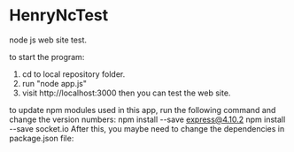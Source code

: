 # HenryNcTest
node js web site test.

to start the program:
1. cd to local repository folder. 
2. run "node app.js"
3. visit http://localhost:3000
   then you can test the web site. 


to update npm modules used in this app, run the following command and change the version numbers:
npm install --save express@4.10.2
npm install --save socket.io
After this, you maybe need to change the dependencies in package.json file:

